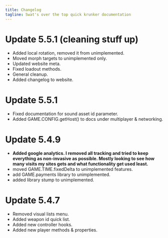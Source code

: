 ```yaml
---
title: Changelog
tagline: Swat's over the top quick krunker documentation
---
```


# Update 5.5.1 (cleaning stuff up)
- Added local rotation, removed it from unimplemented.
- Moved morph targets to unimplemented only.
- Updated website meta.
- Fixed loadout methods.
- General cleanup.
- Added changelog to website.

# Update 5.5.1
- Fixed documentation for sound asset id parameter.
- Added GAME.CONFIG.getHost() to docs under multiplayer & networking.

# Update 5.4.9
- **Added google analytics. I removed all tracking and tried to keep everything as non-invasive as possible. Mostly looking to see how many visits my sites gets and what functionality get used least.**
- moved GAME.TIME.fixedDelta to unimplemented features.
- add GAME.payments library to unimplemented.
- added library stump to unimplemented.

# Update 5.4.7
- Removed visual lists menu. 
- Added weapon id quick list. 
- Added new controller hooks. 
- Added new player methods & properties.

